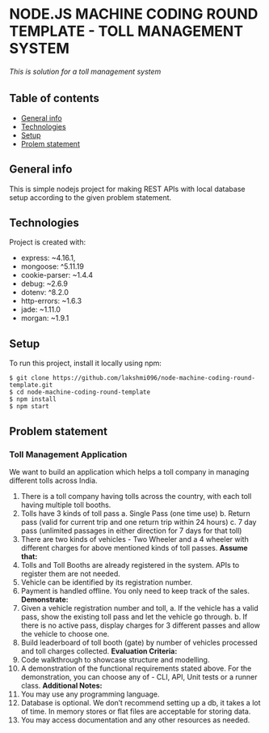 # NODE.JS MACHINE CODING ROUND TEMPLATE - TOLL MANAGEMENT SYSTEM
###### This is solution for a toll management system 

## Table of contents
* [General info](#general-info)
* [Technologies](#technologies)
* [Setup](#setup)
* [Prolem statement](#problem-statement)

## General info
This is simple nodejs project for making REST APIs with local database setup according to the given problem statement.
	
## Technologies
Project is created with:
* express: ~4.16.1,
* mongoose: ^5.11.19
* cookie-parser: ~1.4.4
* debug: ~2.6.9
* dotenv: ^8.2.0
* http-errors: ~1.6.3
* jade: ~1.11.0
* morgan: ~1.9.1
	
## Setup
To run this project, install it locally using npm:

```
$ git clone https://github.com/lakshmi096/node-machine-coding-round-template.git
$ cd node-machine-coding-round-template
$ npm install
$ npm start
```

## Problem statement
### Toll Management Application

We want to build an application which helps a toll company in managing different tolls
across India.

1. There is a toll company having tolls across the country, with each toll having
    multiple toll booths.
2. Tolls have 3 kinds of toll pass
    a. Single Pass (one time use)
    b. Return pass (valid for current trip and one return trip within 24 hours)
    c. 7 day pass (unlimited passages in either direction for 7 days for that toll)
3. There are two kinds of vehicles - Two Wheeler and a 4 wheeler with different
    charges for above mentioned kinds of toll passes.
**Assume that:**
1. Tolls and Toll Booths are already registered in the system. APIs to register them are
not needed.
2. Vehicle can be identified by its registration number.
3. Payment is handled offline. You only need to keep track of the sales.
**Demonstrate:**
1. Given a vehicle registration number and toll,
a. If the vehicle has a valid pass, show the existing toll pass and let the
vehicle go through.
b. If there is no active pass, display charges for 3 different passes and allow
the vehicle to choose one.
2. Build leaderboard of toll booth (gate) by number of vehicles processed and toll
charges collected.
**Evaluation Criteria:**
1. Code walkthrough to showcase structure and modelling.
2. A demonstration of the functional requirements stated above.
For the demonstration, you can choose any of - CLI, API, Unit tests or a runner class.
**Additional Notes:**
1. You may use any programming language.
2. Database is optional. We don’t recommend setting up a db, it takes a lot of time. In
memory stores or flat files are acceptable for storing data.
3. You may access documentation and any other resources as needed.

